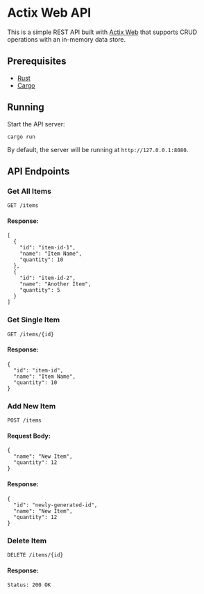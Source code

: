 # Actix Web API
This is a simple REST API built with [Actix Web](https://actix.rs/) that supports CRUD operations with an in-memory data store.

## Prerequisites
- [Rust](https://www.rust-lang.org/) 
- [Cargo](https://doc.rust-lang.org/cargo/) 

## Running
Start the API server:
   ```
   cargo run
   ```

By default, the server will be running at `http://127.0.0.1:8080`.

## API Endpoints

### Get All Items
```
GET /items
```

#### Response:

```
[
  {
    "id": "item-id-1",
    "name": "Item Name",
    "quantity": 10
  },
  {
    "id": "item-id-2",
    "name": "Another Item",
    "quantity": 5
  }
]
```

### Get Single Item

```
GET /items/{id}
```

#### Response:

```
{
  "id": "item-id",
  "name": "Item Name",
  "quantity": 10
}
```

### Add New Item

```
POST /items
```

#### Request Body:

```
{
  "name": "New Item",
  "quantity": 12
}
```

#### Response:

```
{
  "id": "newly-generated-id",
  "name": "New Item",
  "quantity": 12
}
```

### Delete Item

```
DELETE /items/{id}
```

#### Response:

```
Status: 200 OK
```



